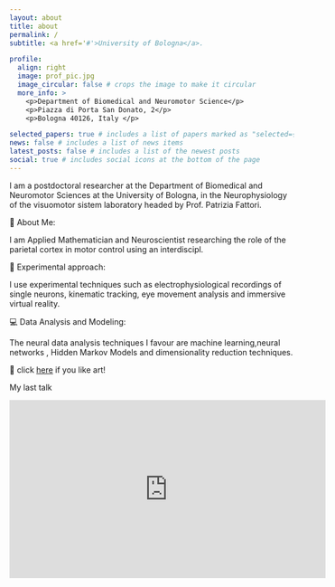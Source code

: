 ```yaml
---
layout: about
title: about
permalink: /
subtitle: <a href='#'>University of Bologna</a>. 

profile:
  align: right
  image: prof_pic.jpg
  image_circular: false # crops the image to make it circular
  more_info: >
    <p>Department of Biomedical and Neuromotor Science</p>
    <p>Piazza di Porta San Donato, 2</p>
    <p>Bologna 40126, Italy </p>

selected_papers: true # includes a list of papers marked as "selected={true}"
news: false # includes a list of news items
latest_posts: false # includes a list of the newest posts
social: true # includes social icons at the bottom of the page
---
```


I am a postdoctoral researcher at the Department of Biomedical and Neuromotor Sciences at the University of Bologna, in the Neurophysiology of the visuomotor sistem laboratory headed by Prof. Patrizia Fattori.

🧠 About Me:

I am Applied Mathematician and Neuroscientist researching the role of the parietal cortex in motor control using an interdiscipl.

🔬 Experimental approach:

I use experimental techniques such as electrophysiological recordings of single neurons, kinematic tracking, eye movement analysis and immersive virtual reality.

💻 Data Analysis and Modeling:

The neural data analysis techniques I favour are machine learning,neural networks , Hidden Markov Models and dimensionality reduction techniques.

🎨 click [here](https://www.behance.net/LaOhm/projects) if you like art! 

My last talk
<iframe width="560" height="315" src="https://www.youtube.com/embed/7TPVy6Do-Yo?si=v0nr2dsQhlgiRGI2" title="YouTube video player" frameborder="0" allow="accelerometer; autoplay; clipboard-write; encrypted-media; gyroscope; picture-in-picture; web-share" referrerpolicy="strict-origin-when-cross-origin" allowfullscreen></iframe>

<!-- Write your biography here. Tell the world about yourself. Link to your favorite [subreddit](http://reddit.com). You can put a picture in, too. The code is already in, just name your picture `prof_pic.jpg` and put it in the `img/` folder.

Put your address / P.O. box / other info right below your picture. You can also disable any of these elements by editing `profile` property of the YAML header of your `_pages/about.md`. Edit `_bibliography/papers.bib` and Jekyll will render your [publications page](/al-folio/publications/) automatically.

Link to your social media connections, too. This theme is set up to use [Font Awesome icons](https://fontawesome.com/) and [Academicons](https://jpswalsh.github.io/academicons/), like the ones below. Add your Facebook, Twitter, LinkedIn, Google Scholar, or just disable all of them.-->
